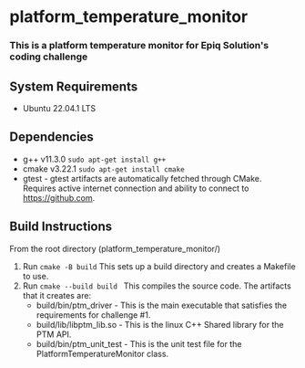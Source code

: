 # platform_temperature_monitor

### This is a platform temperature monitor for Epiq Solution's coding challenge


## System Requirements
* Ubuntu 22.04.1 LTS

## Dependencies
* g++ v11.3.0 ``` sudo apt-get install g++ ```
* cmake v3.22.1 ``` sudo apt-get install cmake ```
* gtest - gtest artifacts are automatically fetched through CMake. Requires active internet connection and ability to connect to https://github.com.

## Build Instructions
From the root directory (platform_temperature_monitor/)
1. Run ```cmake -B build```
    This sets up a build directory and creates a Makefile to use.
2. Run ```cmake --build build ``` This compiles the source code. The artifacts that it creates are:
    * build/bin/ptm_driver - This is the main executable that satisfies the requirements for challenge #1.
    * build/lib/libptm_lib.so - This is the linux C++ Shared library for the PTM API.
    * build/bin/ptm_unit_test - This is the unit test file for the PlatformTemperatureMonitor class.